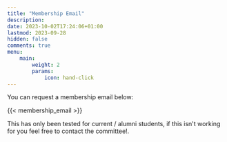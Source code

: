 ```yaml
---
title: "Membership Email"
description: 
date: 2023-10-02T17:24:06+01:00
lastmod: 2023-09-28
hidden: false
comments: true
menu:
    main:
        weight: 2
        params: 
            icon: hand-click
---
```

You can request a membership email below:

{{< membership_email >}}

This has only been tested for current / alumni students, if this isn't working for you feel free to contact the committee!.
